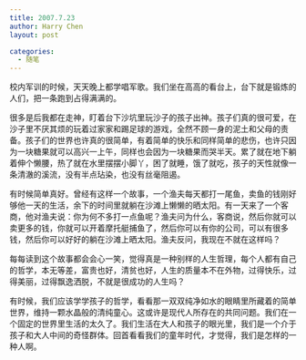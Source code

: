 ```yaml
---
title: 2007.7.23
author: Harry Chen
layout: post

categories:
  - 随笔
---
```

  
  校内军训的时候，天天晚上都学唱军歌。我们坐在高高的看台上，台下就是锻炼的人们，把一条跑到占得满满的。

  很多是后我都在走神，盯着台下沙坑里玩沙子的孩子出神。孩子们真的很可爱，在沙子里不厌其烦的玩着过家家和踢足球的游戏，全然不顾一身的泥土和父母的责备。孩子们的世界也许真的很简单，有着简单的快乐和同样简单的悲伤，也许只因为一块糖果就可以高兴一上午，同样也会因为一块糖果而哭半天。累了就在地下躺着伸个懒腰，热了就在水里摆摆小脚丫，困了就睡，饿了就吃，孩子的天性就像一条清澈的溪流，没有半点玷染，也没有丝毫阻遏。

  有时候简单真好。曾经有这样一个故事，一个渔夫每天都打一尾鱼，卖鱼的钱刚好够他一天的生活，余下的时间里就躺在沙滩上懒懒的晒太阳。有一天来了一个客商，他对渔夫说：你为何不多打一点鱼呢？渔夫问为什么，客商说，然后你就可以卖更多的钱，你就可以开着摩托艇捕鱼了，然后你可以有你的公司，可以有很多钱，然后你可以好好的躺在沙滩上晒太阳。渔夫反问，我现在不就在这样吗？

  每每读到这个故事都会会心一笑，觉得真是一种别样的人生哲理，每个人都有自己的哲学，本无等差，富贵也好，清贫也好，人生的质量本不在外物，过得快乐，过得美丽，过得飘逸洒脱，不就是很成功的人生吗？

  有时候，我们应该学学孩子的哲学，看看那一双双纯净如水的眼睛里所藏着的简单世界，维持一颗水晶般的清纯童心。这或许是现代人所存在的共同问题。我们在一个固定的世界里生活的太久了。我们生活在大人和孩子的眼光里，我们是一个介于孩子和大人中间的奇怪群体。回首看看我们的童年时代，才觉得，我们是怎样的一种人啊。
